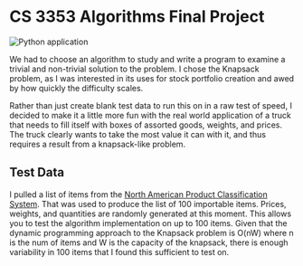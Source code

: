 # CS 3353 Algorithms Final Project

![Python application](https://github.com/willtraweek/CS3353-Final/workflows/Python%20application/badge.svg)

We had to choose an algorithm to study and write a program to examine a trivial and non-trivial solution to the problem.  I chose the Knapsack problem, as I was interested in its uses for stock portfolio creation and awed by how quickly the difficulty scales.

Rather than just create blank test data to run this on in a raw test of speed, I decided to make it a little more fun with the real world application of a truck that needs to fill itself with boxes of assorted goods, weights, and prices.  The truck clearly wants to take the most value it can with it, and thus requires a result from a knapsack-like problem.

## Test Data

I pulled a list of items from the [North American Product Classification System](https://www.census.gov/eos/www/napcs/index.html).  That was used to produce the list of 100 importable items.  Prices, weights, and quantities are randomly generated at this moment.  This allows you to test the algorithm implementation on up to 100 items.  Given that the dynamic programming approach to the Knapsack problem is O(nW) where n is the num of items and W is the capacity of the knapsack, there is enough variability in 100 items that I found this sufficient to test on.
